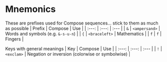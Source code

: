 # Mnemonics
These are prefixes used for Compose sequences... stick to them as much as possible
| Prefix | Compose | Use |
| :---: | :---: | :--- |
| `&` | `<ampersand>` | Words and symbols (e.g. `&-s-u-n`) |
| `{` | `<braceleft>` | Mathematics |
| `f` | `f` | Fingers |

Keys with general meanings
| Key | Compose | Use |
| :---: | :---: | :--- |
| `!` | `<exclam>` | Negation or inversion (colorwise or symbolwise) |
